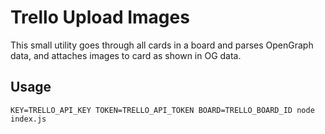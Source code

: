 # Trello Upload Images

This small utility goes through all cards in a board and parses OpenGraph data, and attaches images to card as shown in OG data.

## Usage
```
KEY=TRELLO_API_KEY TOKEN=TRELLO_API_TOKEN BOARD=TRELLO_BOARD_ID node index.js
```
